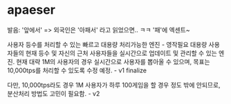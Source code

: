 apaeser
=======

발음: '앞에서' => 외국인은 '아패서' 라고 읽었으면.. ㅋㅋ '패'에 엑센트~

사용자 등수를 처리할 수 있는 빠르고 대용량 처리가능한 엔진 - 영작필요
대용량 사용자들의 현재 등수 및 자신의 근처 사용자들을 실시간으로 업데이트 및 관리할 수 있는 엔진.
현재 대략 1M의 사용자의 경우 실시간으로 사용자를 뽑아올 수 있으며,
목표는 10,000tps를 처리할 수 있도록 수정 예정. - v1 finalize

다만, 10,000tps라도 경우 1M 사용자가 하루 100게임을 할 경우 정도 밖에 안되므로,
분산처리 방법도 고민이 필요함. - v2

